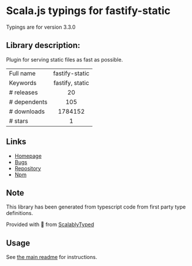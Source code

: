 
# Scala.js typings for fastify-static

Typings are for version 3.3.0

## Library description:
Plugin for serving static files as fast as possible.

|                    |                 |
| ------------------ | :-------------: |
| Full name          | fastify-static |
| Keywords           | fastify, static |
| # releases         | 20 |
| # dependents       | 105 |
| # downloads        | 1784152 |
| # stars            | 1 |

## Links
- [Homepage](https://github.com/fastify/fastify-static)
- [Bugs](https://github.com/fastify/fastify-static/issues)
- [Repository](https://github.com/fastify/fastify-static)
- [Npm](https://www.npmjs.com/package/fastify-static)
    


## Note
This library has been generated from typescript code from first party type definitions.

Provided with :purple_heart: from [ScalablyTyped](https://github.com/oyvindberg/ScalablyTyped)

## Usage
See [the main readme](../../readme.md) for instructions.


